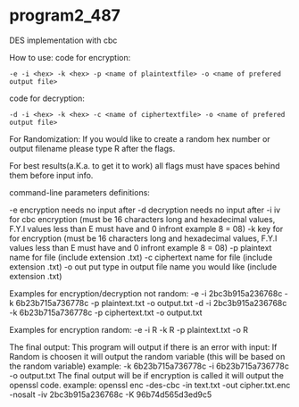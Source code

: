 # program2_487
DES implementation with cbc


How to use:
code for encryption:

```
-e -i <hex> -k <hex> -p <name of plaintextfile> -o <name of prefered output file>
```
code for decryption:
```
-d -i <hex> -k <hex> -c <name of ciphertextfile> -o <name of prefered output file>
```
For Randomization:
If you would like to create a random hex number or output filename please type R after the flags.

For best results(a.K.a. to get it to work) all flags must have spaces behind them before input info.

command-line parameters definitions:

-e encryption needs no input after
-d decryption needs no input after 
-i iv for cbc encryption 
(must be 16 characters long and hexadecimal values, F.Y.I values less than E must have and 0 infront example 8 =  08)
-k key for for encryption
(must be 16 characters long and hexadecimal values, F.Y.I values less than E must have and 0 infront example 8 =  08)
-p plaintext name for file (include extension .txt)
-c ciphertext name for file (include extension .txt)
-o out put type in output file name you would like (include extension .txt)

Examples for encryption/decryption not random:
 -e -i 2bc3b915a236768c -k 6b23b715a736778c -p plaintext.txt -o output.txt
 -d -i 2bc3b915a236768c -k 6b23b715a736778c -p ciphertext.txt -o output.txt

Examples for encryption random:
-e -i R -k R -p plaintext.txt -o R


The final output:
This program will output if there is an error with input:
If Random is choosen it will output the random variable (this will be based on the random variable)
        example: 
        -k 6b23b715a736778c
        -i 6b23b715a736778c
        -o output.txt
The final output will be if encryption is called it will output the openssl code.
        example:
        openssl enc -des-cbc -in text.txt -out cipher.txt.enc -nosalt -iv 2bc3b915a236768c -K 96b74d565d3ed9c5
